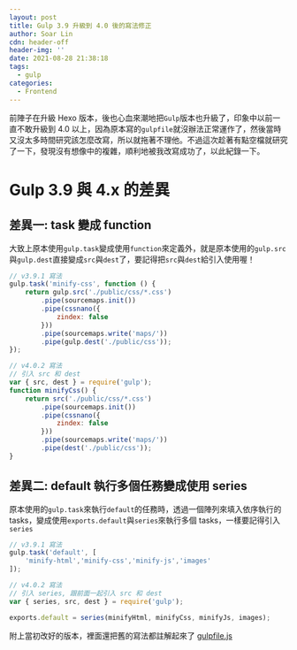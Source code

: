 ```yaml
---
layout: post
title: Gulp 3.9 升級到 4.0 後的寫法修正
author: Soar Lin
cdn: header-off
header-img: ''
date: 2021-08-28 21:38:18
tags:
  - gulp
categories:
  - Frontend
---
```


前陣子在升級 Hexo 版本，後也心血來潮地把`Gulp`版本也升級了，印象中以前一直不敢升級到 4.0 以上，因為原本寫的`gulpfile`就沒辦法正常運作了，然後當時又沒太多時間研究該怎麼改寫，所以就拖著不理他。不過這次趁著有點空檔就研究了一下，發現沒有想像中的複雜，順利地被我改寫成功了，以此紀錄一下。
<!-- more -->

# Gulp 3.9 與 4.x 的差異

## 差異一: task 變成 function
大致上原本使用`gulp.task`變成使用`function`來定義外，就是原本使用的`gulp.src`與`gulp.dest`直接變成`src`與`dest`了，要記得把`src`與`dest`給引入使用喔！
```javascript
// v3.9.1 寫法
gulp.task('minify-css', function () {
    return gulp.src('./public/css/*.css')
        .pipe(sourcemaps.init())
        .pipe(cssnano({
            zindex: false
        }))
        .pipe(sourcemaps.write('maps/'))
        .pipe(gulp.dest('./public/css'));
});

// v4.0.2 寫法
// 引入 src 和 dest
var { src, dest } = require('gulp');
function minifyCss() {
    return src('./public/css/*.css')
        .pipe(sourcemaps.init())
        .pipe(cssnano({
            zindex: false
        }))
        .pipe(sourcemaps.write('maps/'))
        .pipe(dest('./public/css'));
}
```

## 差異二: default 執行多個任務變成使用 series
原本使用的`gulp.task`來執行`default`的任務時，透過一個陣列來填入依序執行的 tasks，變成使用`exports.default`與`series`來執行多個 tasks，一樣要記得引入`series`

````javascript
// v3.9.1 寫法
gulp.task('default', [
    'minify-html','minify-css','minify-js','images'
]);

// v4.0.2 寫法
// 引入 series, 跟前面一起引入 src 和 dest
var { series, src, dest } = require('gulp');

exports.default = series(minifyHtml, minifyCss, minifyJs, images);
````

附上當初改好的版本，裡面還把舊的寫法都註解起來了
[gulpfile.js](https://github.com/SoarLin/hexo-github-blog/blob/e78634b03ac2512d524ed535745a1d9c2f45fe50/gulpfile.js)